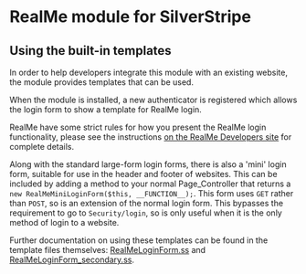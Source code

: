 # RealMe module for SilverStripe

## Using the built-in templates

In order to help developers integrate this module with an existing website, the module
provides templates that can be used.

When the module is installed, a new authenticator is registered which allows the login form
to show a template for RealMe login.

RealMe have some strict rules for how you present the RealMe login functionality, please see
the instructions [on the RealMe Developers site](https://developers.realme.govt.nz/how-to-integrate/application-design-and-branding-guide/realme-page-elements/)
for complete details.

Along with the standard large-form login forms, there is also a 'mini' login form, suitable
for use in the header and footer of websites. This can be included by adding a method to your
normal Page_Controller that returns a `new RealMeMiniLoginForm($this, __FUNCTION__);`. This
form uses `GET` rather than `POST`, so is an extension of the normal login form. This bypasses
the requirement to go to `Security/login`, so is only useful when it is the only method of
login to a website.

Further documentation on using these templates can be found in the template files themselves:
[RealMeLoginForm.ss](../../templates/SilverStripe/RealMe/RealMeLoginForm.ss) and
[RealMeLoginForm_secondary.ss](../../templates/SilverStripe/RealMe/RealMeLoginForm_secondary.ss).
